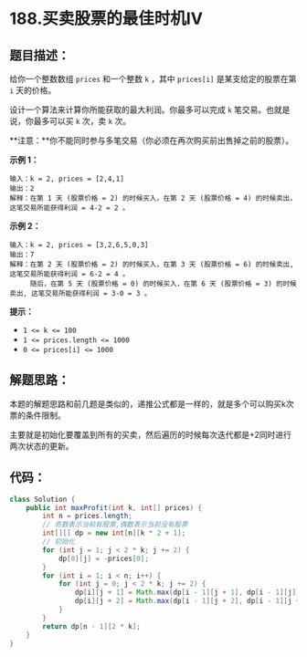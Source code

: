 # 188.买卖股票的最佳时机IV

## 题目描述：

给你一个整数数组 `prices` 和一个整数 `k` ，其中 `prices[i]` 是某支给定的股票在第 `i` 天的价格。

设计一个算法来计算你所能获取的最大利润。你最多可以完成 `k` 笔交易。也就是说，你最多可以买 `k` 次，卖 `k` 次。

**注意：**你不能同时参与多笔交易（你必须在再次购买前出售掉之前的股票）。

 

**示例 1：**

```
输入：k = 2, prices = [2,4,1]
输出：2
解释：在第 1 天 (股票价格 = 2) 的时候买入，在第 2 天 (股票价格 = 4) 的时候卖出，这笔交易所能获得利润 = 4-2 = 2 。
```

**示例 2：**

```
输入：k = 2, prices = [3,2,6,5,0,3]
输出：7
解释：在第 2 天 (股票价格 = 2) 的时候买入，在第 3 天 (股票价格 = 6) 的时候卖出, 这笔交易所能获得利润 = 6-2 = 4 。
     随后，在第 5 天 (股票价格 = 0) 的时候买入，在第 6 天 (股票价格 = 3) 的时候卖出, 这笔交易所能获得利润 = 3-0 = 3 。
```

 

**提示：**

+ `1 <= k <= 100`
+ `1 <= prices.length <= 1000`
+ `0 <= prices[i] <= 1000`

## 解题思路：

本题的解题思路和前几题是类似的，递推公式都是一样的，就是多个可以购买k次票的条件限制。

主要就是初始化要覆盖到所有的买卖，然后遍历的时候每次迭代都是+2同时进行两次状态的更新。

## 代码：

```java
class Solution {
    public int maxProfit(int k, int[] prices) {
        int n = prices.length;
        // 奇数表示当前有股票,偶数表示当前没有股票
        int[][] dp = new int[n][k * 2 + 1];
        // 初始化
        for (int j = 1; j < 2 * k; j += 2) {
            dp[0][j] = -prices[0];
        }
        for (int i = 1; i < n; i++) {
            for (int j = 0; j < 2 * k; j += 2) {
                dp[i][j + 1] = Math.max(dp[i - 1][j + 1], dp[i - 1][j] - prices[i]);
                dp[i][j + 2] = Math.max(dp[i - 1][j + 2], dp[i - 1][j + 1] + prices[i]);
            }
        }
        return dp[n - 1][2 * k];
    }
}
```

